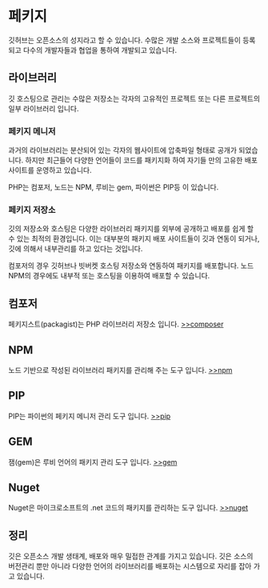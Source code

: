 # 페키지
깃허브는 오픈소스의 성지라고 할 수 있습니다. 수많은 개발 소스와 프로젝트들이 등록되고 다수의 개발자들과 협업을 통하여 개발되고 있습니다.

## 라이브러리
깃 호스팅으로 관리는 수많은 저장소는 각자의 고유적인 프로젝트 또는 다른 프로젝트의 일부 라이브러리 입니다.

### 페키지 메니저
과거의 라이브러리는 분산되어 있는 각자의 웹사이트에 압축파일 형태로 공개가 되었습니다. 하지만 최근들어 다양한 언어들이 코드를 패키지화 하여 자기들 만의 고유한 배포 사이트를 운영하고 있습니다.

PHP는 컴포저, 노드는 NPM, 루비는 gem, 파이썬은 PIP등 이 있습니다. 

### 페키지 저장소
깃의 저장소와 호스팅은 다양한 라이브러리 패키지를 외부에 공개하고 배포를 쉽게 할 수 있는 최적의 환경입니다. 이는 대부분의 패키지 배포 사이트들이 깃과 연동이 되거나, 깃에 의해서 내부관리를 하고 있다는 것입니다.

컴포저의 경우 깃허브나 빗버켓 호스팅 저장소와 연동하여 패키지를 배포합니다. 노드 NPM의 경우에도 내부적 또는 호스팅을 이용하여 배포할 수 있습니다.

## 컴포저
페키지스트(packagist)는 PHP 라이브러리 저장소 입니다. [>>composer](composer)

## NPM
노드 기반으로 작성된 라이브러리 패키지를 관리해 주는 도구 입니다. [>>npm](npm)

## PIP
PIP는 파이썬의 페키지 메니저 관리 도구 입니다. [>>pip](pip)

## GEM
잼(gem)은 루비 언어의 패키지 관리 도구 입니다. [>>gem](gem)

## Nuget
Nuget은 마이크로소프트의 .net 코드의 패키지를 관리하는 도구 입니다. [>>nuget](nuget)

## 정리
깃은 오픈소스 개발 생태계, 배포와 매우 밀접한 관계를 가지고 있습니다. 깃은 소스의 버전관리 뿐만 아니라 다양한 언어의 라이브러리를 배포하는 시스템으로 자리를 잡아 가고 있습니다.

